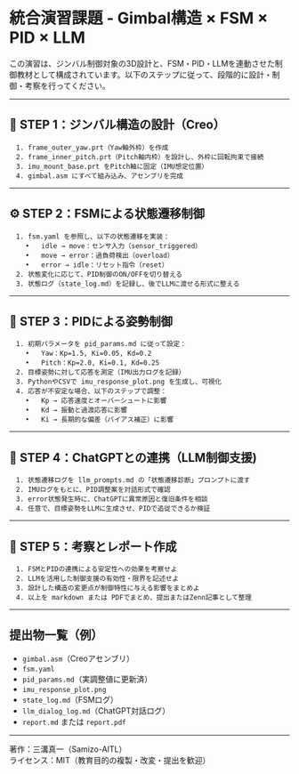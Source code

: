 # 統合演習課題 - Gimbal構造 × FSM × PID × LLM

この演習は、ジンバル制御対象の3D設計と、FSM・PID・LLMを連動させた制御教材として構成されています。以下のステップに従って、段階的に設計・制御・考察を行ってください。

---

## 📘 STEP 1：ジンバル構造の設計（Creo）
```
　1.	frame_outer_yaw.prt（Yaw軸外枠）を作成
　2.	frame_inner_pitch.prt（Pitch軸内枠）を設計し、外枠に回転拘束で接続
　3.	imu_mount_base.prt をPitch軸に固定（IMU想定位置）
　4.	gimbal.asm にすべて組み込み、アセンブリを完成
```
---

## ⚙️ STEP 2：FSMによる状態遷移制御
```
　1.	fsm.yaml を参照し、以下の状態遷移を実装：
	•	idle → move：センサ入力（sensor_triggered）
	•	move → error：過負荷検出（overload）
	•	error → idle：リセット指令（reset）
　2.	状態変化に応じて、PID制御のON/OFFを切り替える
　3.	状態ログ（state_log.md）を記録し、後でLLMに渡せる形式に整える
```
 ---

## 🔧 STEP 3：PIDによる姿勢制御
```
　1.	初期パラメータを pid_params.md に従って設定：
	•	Yaw：Kp=1.5, Ki=0.05, Kd=0.2
	•	Pitch：Kp=2.0, Ki=0.1, Kd=0.25
　2.	目標姿勢に対して応答を測定（IMU出力ログを記録）
　3.	PythonやCSVで imu_response_plot.png を生成し、可視化
　4.	応答が不安定な場合、以下のステップで調整：
	•	Kp → 応答速度とオーバーシュートに影響
	•	Kd → 振動と過渡応答に影響
	•	Ki → 長期的な偏差（バイアス補正）に影響
```
---

## 🤖 STEP 4：ChatGPTとの連携（LLM制御支援)
```
　1.	状態遷移ログを llm_prompts.md の「状態遷移診断」プロンプトに渡す
　2.	IMUログをもとに、PID調整案を対話形式で確認
　3.	error状態発生時に、ChatGPTに異常原因と復旧条件を相談
　4.	任意で、目標姿勢をLLMに生成させ、PIDで追従できるか検証
```
---

## 📝 STEP 5：考察とレポート作成
```
　1.	FSMとPIDの連携による安定性への効果を考察せよ
　2.	LLMを活用した制御支援の有効性・限界を記述せよ
　3.	設計した構造の変更点が制御特性に与える影響をまとめよ
　4.	以上を markdown または PDFでまとめ、提出またはZenn記事として整理
```
 ---

## 提出物一覧（例）

- `gimbal.asm`（Creoアセンブリ）
- `fsm.yaml`
- `pid_params.md`（実調整値に更新済）
- `imu_response_plot.png`
- `state_log.md`（FSMログ）
- `llm_dialog_log.md`（ChatGPT対話ログ）
- `report.md` または `report.pdf`

---

著作：三溝真一（Samizo-AITL）  
ライセンス：MIT（教育目的の複製・改変・提出を歓迎）


 
